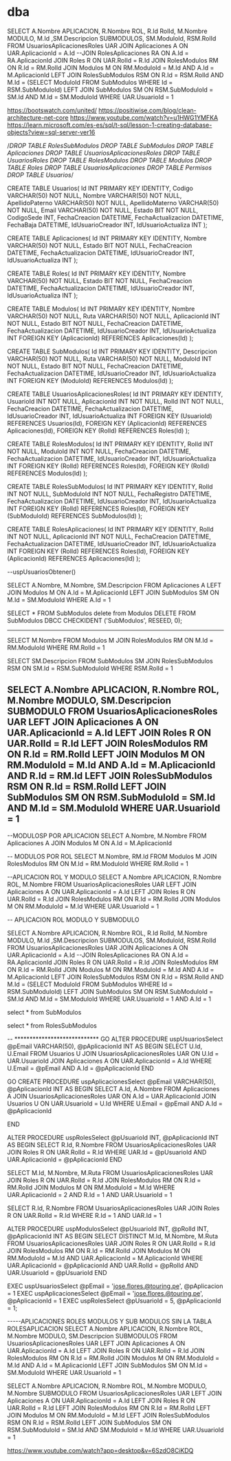 # dba
SELECT A.Nombre APLICACION, R.Nombre ROL, R.Id RolId, M.Nombre MODULO, M.Id ,SM.Descripcion SUBMODULOS, SM.ModuloId, RSM.RolId FROM UsuariosAplicacionesRoles UAR
JOIN Aplicaciones A
ON UAR.AplicacionId = A.Id
--JOIN RolesAplicaciones RA ON A.Id = RA.AplicacionId
JOIN Roles R
ON UAR.RolId = R.Id
JOIN RolesModulos RM
ON R.Id = RM.RolId
JOIN Modulos M ON RM.ModuloId = M.Id AND A.Id = M.AplicacionId
LEFT JOIN RolesSubModulos RSM ON R.Id = RSM.RolId AND M.Id = (SELECT ModuloId FROM SubModulos WHERE Id = RSM.SubModuloId) 
LEFT JOIN SubModulos SM ON RSM.SubModuloId = SM.Id AND M.Id = SM.ModuloId
WHERE UAR.UsuarioId = 1

https://bootswatch.com/united/
https://positiwise.com/blog/clean-architecture-net-core
https://www.youtube.com/watch?v=u1HWG1YMFKA
https://learn.microsoft.com/es-es/sql/t-sql/lesson-1-creating-database-objects?view=sql-server-ver16



/*DROP TABLE RolesSubModulos
DROP TABLE SubModulos
DROP TABLE Aplicaciones
DROP TABLE UsuariosAplicacionesRoles
DROP TABLE UsuariosRoles
DROP TABLE RolesModulos
DROP TABLE Modulos
DROP TABLE Roles
DROP TABLE UsuariosAplicaciones
DROP TABLE Permisos
DROP TABLE Usuarios*/

CREATE TABLE Usuarios(
	Id INT PRIMARY KEY IDENTITY,
	Codigo VARCHAR(50) NOT NULL,
	Nombre VARCHAR(50) NOT NULL,
	ApellidoPaterno VARCHAR(50) NOT NULL,
	ApellidoMaterno VARCHAR(50) NOT NULL,
	Email VARCHAR(50) NOT NULL,
	Estado BIT NOT NULL,
	CodigoSede INT,
	FechaCreacion DATETIME,
	FechaActualizacion DATETIME,
	FechaBaja DATETIME,
	IdUsuarioCreador INT,
	IdUsuarioActualiza INT
);

CREATE TABLE Aplicaciones(
	Id INT PRIMARY KEY IDENTITY,
	Nombre VARCHAR(50) NOT NULL,
	Estado BIT NOT NULL,
	FechaCreacion DATETIME,
	FechaActualizacion DATETIME,
	IdUsuarioCreador INT,
	IdUsuarioActualiza INT
);

CREATE TABLE Roles(
	Id INT PRIMARY KEY IDENTITY,
	Nombre VARCHAR(50) NOT NULL,
	Estado BIT NOT NULL,
	FechaCreacion DATETIME,
	FechaActualizacion DATETIME,
	IdUsuarioCreador INT,
	IdUsuarioActualiza INT
);

CREATE TABLE Modulos(
	Id INT PRIMARY KEY IDENTITY,
	Nombre VARCHAR(50) NOT NULL,
	Ruta VARCHAR(50) NOT NULL,
	AplicacionId INT NOT NULL,
	Estado BIT NOT NULL,
	FechaCreacion DATETIME,
	FechaActualizacion DATETIME,
	IdUsuarioCreador INT,
	IdUsuarioActualiza INT
	FOREIGN KEY (AplicacionId) REFERENCES Aplicaciones(Id)
);


CREATE TABLE SubModulos(
	Id INT PRIMARY KEY IDENTITY,
	Descripcion VARCHAR(50) NOT NULL,
	Ruta VARCHAR(50) NOT NULL,
	ModuloId INT NOT NULL,
	Estado BIT NOT NULL,
	FechaCreacion DATETIME,
	FechaActualizacion DATETIME,
	IdUsuarioCreador INT,
	IdUsuarioActualiza INT
	FOREIGN KEY (ModuloId) REFERENCES Modulos(Id)
);

CREATE TABLE UsuariosAplicacionesRoles(
	Id INT PRIMARY KEY IDENTITY,
	UsuarioId INT NOT NULL,
	AplicacionId INT NOT NULL,
	RolId INT NOT NULL,
	FechaCreacion DATETIME,
	FechaActualizacion DATETIME,
	IdUsuarioCreador INT,
	IdUsuarioActualiza INT
	FOREIGN KEY (UsuarioId) REFERENCES Usuarios(Id),
	FOREIGN KEY (AplicacionId) REFERENCES Aplicaciones(Id),
	FOREIGN KEY (RolId) REFERENCES Roles(Id)
);


CREATE TABLE RolesModulos(
	Id INT PRIMARY KEY IDENTITY,
	RolId INT NOT NULL,
	ModuloId INT NOT NULL,
	FechaCreacion DATETIME,
	FechaActualizacion DATETIME,
	IdUsuarioCreador INT,
	IdUsuarioActualiza INT
	FOREIGN KEY (RolId) REFERENCES Roles(Id),
	FOREIGN KEY (RolId) REFERENCES Modulos(Id)
);

CREATE TABLE RolesSubModulos(
	Id INT PRIMARY KEY IDENTITY,
	RolId INT NOT NULL,
	SubModuloId INT NOT NULL,
	FechaRegistro DATETIME,
	FechaActualizacion DATETIME,
	IdUsuarioCreador INT,
	IdUsuarioActualiza INT
	FOREIGN KEY (RolId) REFERENCES Roles(Id),
	FOREIGN KEY (SubModuloId) REFERENCES SubModulos(Id)
);

CREATE TABLE RolesAplicaciones(
	Id INT PRIMARY KEY IDENTITY,
	RolId INT NOT NULL,
	AplicacionId INT NOT NULL,
	FechaCreacion DATETIME,
	FechaActualizacion DATETIME,
	IdUsuarioCreador INT,
	IdUsuarioActualiza INT
	FOREIGN KEY (RolId) REFERENCES Roles(Id),
	FOREIGN KEY (AplicacionId) REFERENCES Aplicaciones(Id)
);



--uspUsuariosObtener()

SELECT A.Nombre, M.Nombre, SM.Descripcion FROM Aplicaciones A
LEFT JOIN Modulos M
ON A.Id = M.AplicacionId
LEFT JOIN SubModulos SM
ON M.Id = SM.ModuloId
WHERE A.Id = 1
















SELECT * FROM SubModulos
delete from Modulos
DELETE FROM SubModulos
DBCC CHECKIDENT ('SubModulos', RESEED, 0);

---------------------
SELECT M.Nombre FROM Modulos M
JOIN RolesModulos RM
ON M.Id = RM.ModuloId
WHERE RM.RolId = 1

SELECT SM.Descripcion FROM SubModulos SM
JOIN RolesSubModulos RSM
ON SM.Id = RSM.SubModuloId
WHERE RSM.RolId = 1

SELECT A.Nombre APLICACION, R.Nombre ROL, M.Nombre MODULO, SM.Descripcion SUBMODULO
FROM UsuariosAplicacionesRoles UAR
LEFT JOIN Aplicaciones A
ON UAR.AplicacionId = A.Id
LEFT JOIN Roles R
ON UAR.RolId = R.Id
LEFT JOIN RolesModulos RM
ON R.Id = RM.RolId
LEFT JOIN Modulos M
ON RM.ModuloId = M.Id AND A.Id = M.AplicacionId AND R.Id = RM.Id
LEFT JOIN RolesSubModulos RSM
ON R.Id = RSM.RolId 
LEFT JOIN SubModulos SM
ON RSM.SubModuloId = SM.Id AND M.Id = SM.ModuloId
WHERE UAR.UsuarioId = 1
------------------
--MODULOSP POR APLICACION
SELECT A.Nombre, M.Nombre FROM Aplicaciones A
JOIN Modulos M
ON A.Id = M.AplicacionId

-- MODULOS POR ROL
SELECT M.Nombre, RM.Id  FROM Modulos M
JOIN RolesModulos RM
ON M.Id = RM.ModuloId
WHERE RM.RolId = 1 





--APLICACION ROL Y MODULO
SELECT A.Nombre APLICACION, R.Nombre ROL, M.Nombre FROM UsuariosAplicacionesRoles UAR
LEFT JOIN Aplicaciones A
ON UAR.AplicacionId = A.Id
LEFT JOIN Roles R
ON UAR.RolId = R.Id
JOIN RolesModulos RM
ON R.Id = RM.RolId
JOIN Modulos M ON RM.ModuloId = M.Id
WHERE UAR.UsuarioId = 1

-- APLICACION ROL MODULO Y SUBMODULO

SELECT A.Nombre APLICACION, R.Nombre ROL, R.Id RolId, M.Nombre MODULO, M.Id ,SM.Descripcion SUBMODULOS, SM.ModuloId, RSM.RolId 
FROM UsuariosAplicacionesRoles UAR
JOIN Aplicaciones A
ON UAR.AplicacionId = A.Id
--JOIN RolesAplicaciones RA ON A.Id = RA.AplicacionId
JOIN Roles R
ON UAR.RolId = R.Id
JOIN RolesModulos RM
ON R.Id = RM.RolId
JOIN Modulos M ON RM.ModuloId = M.Id AND A.Id = M.AplicacionId
LEFT JOIN RolesSubModulos RSM ON R.Id = RSM.RolId AND M.Id = (SELECT ModuloId FROM SubModulos WHERE Id = RSM.SubModuloId) 
LEFT JOIN SubModulos SM ON RSM.SubModuloId = SM.Id AND M.Id = SM.ModuloId
WHERE UAR.UsuarioId = 1 AND A.Id = 1

select * from SubModulos

select * from RolesSubModulos

-- ****************************
GO
ALTER PROCEDURE uspUsuariosSelect
	@pEmail VARCHAR(50),
	@pAplicacionId INT
AS
BEGIN
	SELECT U.Id, U.Email 
	FROM Usuarios U
	JOIN UsuariosAplicacionesRoles UAR ON U.Id = UAR.UsuarioId
	JOIN Aplicaciones A ON UAR.AplicacionId = A.Id
	WHERE U.Email = @pEmail AND A.Id = @pAplicacionId
END 

GO
CREATE PROCEDURE uspAplicacionesSelect
	@pEmail VARCHAR(50),
	@pAplicacionId INT
AS
BEGIN
	SELECT A.Id, A.Nombre 
	FROM Aplicaciones A
	JOIN UsuariosAplicacionesRoles UAR ON A.Id = UAR.AplicacionId
	JOIN Usuarios U ON UAR.UsuarioId = U.Id
	WHERE U.Email = @pEmail AND A.Id = @pAplicacionId

END 

ALTER PROCEDURE uspRolesSelect
	@pUsuarioId INT,
	@pAplicacionId INT
AS
BEGIN
	SELECT R.Id, R.Nombre FROM UsuariosAplicacionesRoles UAR
	JOIN Roles R ON UAR.RolId = R.Id
	WHERE UAR.Id = @pUsuarioId AND UAR.AplicacionId = @pAplicacionId
END



SELECT M.Id, M.Nombre, M.Ruta FROM UsuariosAplicacionesRoles UAR
JOIN Roles R 
ON UAR.RolId = R.Id
JOIN RolesModulos RM
ON R.Id = RM.RolId
JOIN Modulos M 
ON RM.ModuloId = M.Id
WHERE UAR.AplicacionId = 2 AND R.Id = 1 AND UAR.UsuarioId = 1


SELECT R.Id, R.Nombre FROM UsuariosAplicacionesRoles UAR
JOIN Roles R 
ON UAR.RolId = R.Id WHERE R.Id = 1 AND UAR.Id = 1


ALTER PROCEDURE uspModulosSelect
	@pUsuarioId INT,
	@pRolId INT,
	@pAplicacionId INT
AS
BEGIN
	SELECT DISTINCT M.Id, M.Nombre, M.Ruta FROM UsuariosAplicacionesRoles UAR
	JOIN Roles R ON UAR.RolId = R.Id
	JOIN RolesModulos RM ON R.Id = RM.RolId
	JOIN Modulos M ON RM.ModuloId = M.Id AND UAR.AplicacionId = M.AplicacionId
	WHERE UAR.AplicacionId = @pAplicacionId AND UAR.RolId = @pRolId AND UAR.UsuarioId = @pUsuarioId
END





EXEC uspUsuariosSelect @pEmail = 'jose.flores.@touring.pe', @pAplicacion = 1
EXEC uspAplicacionesSelect @pEmail = 'jose.flores.@touring.pe', @pAplicacionId = 1
EXEC uspRolesSelect @pUsuarioId = 5, @pAplicacionId = 1;














-----APLICACIONES ROLES MODULOS Y SUB MODULOS SIN LA TABLA ROLESAPLICACION
SELECT A.Nombre APLICACION, R.Nombre ROL, M.Nombre MODULO, SM.Descripcion SUBMODULOS FROM UsuariosAplicacionesRoles UAR
LEFT JOIN Aplicaciones A
ON UAR.AplicacionId = A.Id
LEFT JOIN Roles R
ON UAR.RolId = R.Id
JOIN RolesModulos RM
ON R.Id = RM.RolId
JOIN Modulos M ON RM.ModuloId = M.Id AND A.Id = M.AplicacionId
LEFT JOIN SubModulos SM
ON M.Id = SM.ModuloId
WHERE UAR.UsuarioId = 1












SELECT A.Nombre APLICACION, R.Nombre ROL, M.Nombre MODULO, M.Nombre SUBMODULO FROM UsuariosAplicacionesRoles UAR
LEFT JOIN Aplicaciones A
ON UAR.AplicacionId = A.Id
LEFT JOIN Roles R
ON UAR.RolId = R.Id
LEFT JOIN RolesModulos RM
ON R.Id = RM.RolId
LEFT JOIN Modulos M ON RM.ModuloId = M.Id
LEFT JOIN RolesSubModulos RSM ON R.Id = RSM.RolId
LEFT JOIN SubModulos SM ON RSM.SubModuloId = SM.Id AND SM.ModuloId = M.Id
WHERE UAR.UsuarioId = 1

https://www.youtube.com/watch?app=desktop&v=6SzdO8CiKDQ























